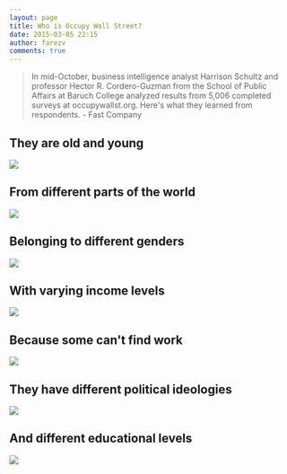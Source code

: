 ```yaml
---
layout: page
title: Who is Occupy Wall Street?
date: 2015-03-05 22:15
author: farezv
comments: true
---
```


> In mid-October, business intelligence analyst Harrison Schultz and professor Hector R. Cordero-Guzman from the School of Public Affairs at Baruch College analyzed results from 5,006 completed surveys at occupywallst.org. Here's what they learned from respondents. - Fast Company


## They are old and young
![](http://i.imgur.com/pTursVx.png)

## From different parts of the world
![](http://i.imgur.com/TGFlvBk.png)

## Belonging to different genders
![](http://i.imgur.com/7S6AlgF.png)

## With varying income levels
![](http://i.imgur.com/PkuURGS.png)

## Because some can't find work
![](http://i.imgur.com/lSO2iJf.png)

## They have different political ideologies
![](http://i.imgur.com/PwWmCqT.png)

## And different educational levels
![](http://i.imgur.com/cXmdWPL.png)